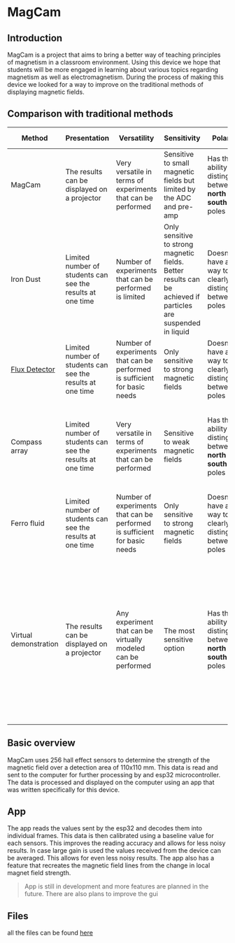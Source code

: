 # MagCam

## Introduction
MagCam is a project that aims to bring a better way of teaching principles of magnetism in a classroom environment. Using this device we hope that students will be more engaged in learning about various topics regarding magnetism as well as electromagnetism. During the process of making this device we looked for a way to improve on the traditional methods of displaying magnetic fields.  

## Comparison with traditional methods

|  Method | Presentation | Versatility | Sensitivity | Polarity | Extra Notes |
|---------|--------------|-------------|-------------|----------| ----------- |
| MagCam  | The results can be displayed on a projector | Very versatile in terms of experiments that can be performed | Sensitive to small magnetic fields but limited by the ADC and pre-amp | Has the ability to distinguish between **north** and **south** poles | Can record the data captured
| Iron Dust | Limited number of students can see the results at one time | Number of experiments that can be performed is limited | Only sensitive to strong magnetic fields. Better results can be achieved if particles are suspended in liquid | Doesn't have a way to clearly distinguish between 2 poles | Can stick to the magnets and damage other equipment in the lab |  
| [Flux Detector](https://www.supermagnete.de/eng/school-magnets/flux-detector-small_M-04) | Limited number of students can see the results at one time | Number of experiments that can be performed is sufficient for basic needs | Only sensitive to strong magnetic fields | Doesn't have a way to clearly distinguish between 2 poles |
| Compass array | Limited number of students can see the results at one time |  Very versatile in terms of experiments that can be performed | Sensitive to weak magnetic fields | Has the ability to distinguish between **north** and **south** poles | The device is composed of mechanical compasses and thus needs to be kept horizontal |
| Ferro fluid | Limited number of students can see the results at one time | Number of experiments that can be performed is sufficient for basic needs | Only sensitive to strong magnetic fields | Doesn't have a way to clearly distinguish between 2 poles | Has the possibility to damage other equipment and is hard to clean |
| Virtual demonstration | The results can be displayed on a projector | Any experiment that can be virtually modeled can be performed | The most sensitive option | Has the ability to distinguish between **north** and **south** poles | Requires special training in use of simulation software. It can take a long time for results to be ready. This method doesn't measure magnetic fields and only **simulates** them |

## Basic overview 
MagCam uses 256 hall effect sensors to determine the strength of the magnetic field over a detection area of 110x110 mm. This data is read and sent to the computer for further processing by and esp32 microcontroller. The data is processed and displayed on the computer using an app that was written specifically for this device.

## App
The app reads the values sent by the esp32 and decodes them into individual frames. This data is then calibrated using a baseline value for each sensors. This improves the reading accuracy and allows for less noisy results. In case large gain is used the values received from the device can be averaged. This allows for even less noisy results. 
The app also has a feature that recreates the magnetic field lines from the change in local magnet field strength.
> App is still in development  and more features are planned in the future. There are also plans to improve the gui

## Files
all the files can be found [here](https://github.com/miki407/MagCam)

